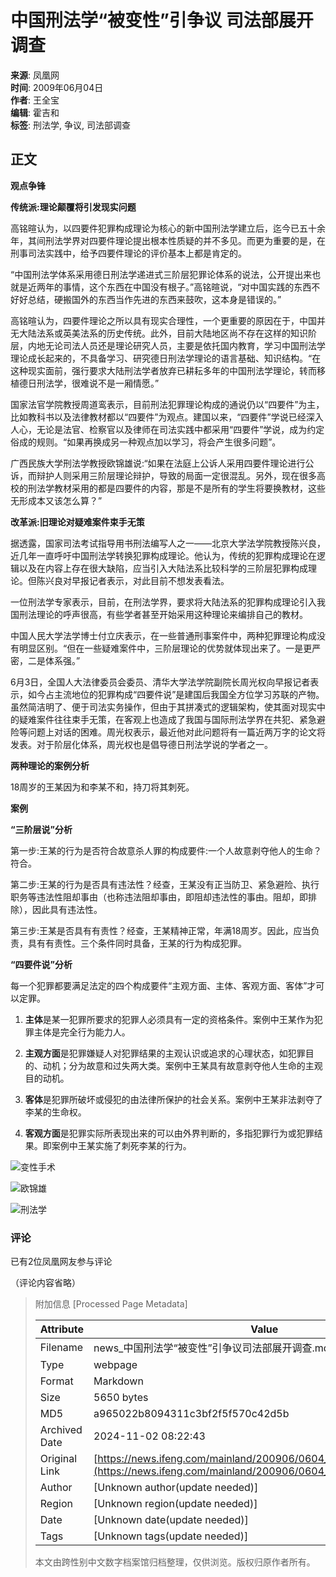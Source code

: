 # 中国刑法学“被变性”引争议 司法部展开调查

**来源**: 凤凰网  
**时间**: 2009年06月04日  
**作者**: 王全宝  
**编辑**: 霍吉和  
**标签**: 刑法学, 争议, 司法部调查  

## 正文

**观点争锋**

**传统派:理论颠覆将引发现实问题**

高铭暄认为，以四要件犯罪构成理论为核心的新中国刑法学建立后，迄今已五十余年，其间刑法学界对四要件理论提出根本性质疑的并不多见。而更为重要的是，在刑事司法实践中，给予四要件理论的评价基本上都是肯定的。

“中国刑法学体系采用德日刑法学递进式三阶层犯罪论体系的说法，公开提出来也就是近两年的事情，这个东西在中国没有根子。”高铭暄说，“对中国实践的东西不好好总结，硬搬国外的东西当作先进的东西来鼓吹，这本身是错误的。”

高铭暄认为，四要件理论之所以具有现实合理性，一个更重要的原因在于，中国并无大陆法系或英美法系的历史传统。此外，目前大陆地区尚不存在这样的知识阶层，内地无论司法人员还是理论研究人员，主要是依托国内教育，学习中国刑法学理论成长起来的，不具备学习、研究德日刑法学理论的语言基础、知识结构。“在这种现实面前，强行要求大陆刑法学者放弃已耕耘多年的中国刑法学理论，转而移植德日刑法学，很难说不是一厢情愿。”

国家法官学院教授周道鸾表示，目前刑法犯罪理论构成的通说仍以“四要件”为主，比如教科书以及法律教材都以“四要件”为观点。建国以来，“四要件”学说已经深入人心，无论是法官、检察官以及律师在司法实践中都采用“四要件”学说，成为约定俗成的规则。“如果再换成另一种观点加以学习，将会产生很多问题”。

广西民族大学刑法学教授欧锦雄说:“如果在法庭上公诉人采用四要件理论进行公诉，而辩护人则采用三阶层理论辩护，导致的局面一定很混乱。另外，现在很多高校的刑法学教材采用的都是四要件的内容，那是不是所有的学生将要换教材，这些无形成本又该怎么算？”

**改革派:旧理论对疑难案件束手无策**

据透露，国家司法考试指导用书刑法编写人之一——北京大学法学院教授陈兴良，近几年一直呼吁中国刑法学转换犯罪构成理论。他认为，传统的犯罪构成理论在逻辑以及在内容上存在很大缺陷，应当引入大陆法系比较科学的三阶层犯罪构成理论。但陈兴良对早报记者表示，对此目前不想发表看法。

一位刑法学专家表示，目前，在刑法学界，要求将大陆法系的犯罪构成理论引入我国刑法理论的呼声很高，有些学者甚至开始采用这种理论来编排自己的教材。

中国人民大学法学博士付立庆表示，在一些普通刑事案件中，两种犯罪理论构成没有明显区别。“但在一些疑难案件中，三阶层理论的优势就体现出来了。一是更严密，二是体系强。”

6月3日，全国人大法律委员会委员、清华大学法学院副院长周光权向早报记者表示，如今占主流地位的犯罪构成“四要件说”是建国后我国全方位学习苏联的产物。虽然简洁明了、便于司法实务操作，但由于其拼凑式的逻辑架构，使其面对现实中的疑难案件往往束手无策，在客观上也造成了我国与国际刑法学界在共犯、紧急避险等问题上对话的困难。周光权表示，最近他对此问题将有一篇近两万字的论文将发表。对于阶层化体系，周光权也是倡导德日刑法学说的学者之一。

**两种理论的案例分析**

18周岁的王某因为和李某不和，持刀将其刺死。

**案例**

**“三阶层说”分析**

第一步:王某的行为是否符合故意杀人罪的构成要件:一个人故意剥夺他人的生命？符合。

第二步:王某的行为是否具有违法性？经查，王某没有正当防卫、紧急避险、执行职务等违法性阻却事由（也称违法阻却事由，即阻却违法性的事由。阻却，即排除），因此具有违法性。

第三步:王某是否具有有责性？经查，王某精神正常，年满18周岁。因此，应当负责，具有有责性。三个条件同时具备，王某的行为构成犯罪。

**“四要件说”分析**

每一个犯罪都要满足法定的四个构成要件“主观方面、主体、客观方面、客体”才可以定罪。

1. **主体**是某一犯罪所要求的犯罪人必须具有一定的资格条件。案例中王某作为犯罪主体是完全行为能力人。

2. **主观方面**是犯罪嫌疑人对犯罪结果的主观认识或追求的心理状态，如犯罪目的、动机；分为故意和过失两大类。案例中王某具有故意剥夺他人生命的主观目的动机。

3. **客体**是犯罪所破坏或侵犯的由法律所保护的社会关系。案例中王某非法剥夺了李某的生命权。

4. **客观方面**是犯罪实际所表现出来的可以由外界判断的，多指犯罪行为或犯罪结果。即案例中王某实施了刺死李某的行为。

![变性手术](http://img.ifeng.com/tres/appres/images/mood/motion_01.gif)

![欧锦雄](http://img.ifeng.com/tres/appres/images/mood/motion_02.gif)

![刑法学](http://img.ifeng.com/tres/appres/images/mood/motion_03.gif)

### 评论
已有2位凤凰网友参与评论 

（评论内容省略）

> 附加信息 [Processed Page Metadata]
>
> | Attribute       | Value                                  |
> |-----------------|----------------------------------------|
> | Filename        | news_中国刑法学“被变性”引争议司法部展开调查.md                             |
> | Type            | webpage                                 |
> | Format          | Markdown                               |
> | Size            | 5650 bytes                           |
> | MD5             | a965022b8094311c3bf2f5f570c42d5b                                  |
> | Archived Date   | 2024-11-02 08:22:43                             |
> | Original Link   | [https://news.ifeng.com/mainland/200906/0604_17_1187459_1.shtml](https://news.ifeng.com/mainland/200906/0604_17_1187459_1.shtml)                         |
> | Author          | [Unknown author(update needed)]                              |
> | Region          | [Unknown region(update needed)]                              |
> | Date            | [Unknown date(update needed)]                                 |
> | Tags            | [Unknown tags(update needed)]                                 |
>
> 本文由跨性别中文数字档案馆归档整理，仅供浏览。版权归原作者所有。
>